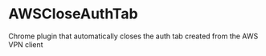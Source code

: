 # AWSCloseAuthTab

Chrome plugin that automatically closes the auth tab created from the AWS VPN client
